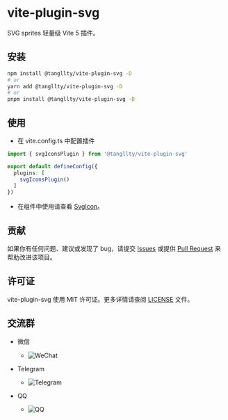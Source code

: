# vite-plugin-svg

SVG sprites 轻量级 Vite 5 插件。

## 安装

```bash
npm install @tangllty/vite-plugin-svg -D
# or
yarn add @tangllty/vite-plugin-svg -D
# or
pnpm install @tangllty/vite-plugin-svg -D
```

## 使用

- 在 vite.config.ts 中配置插件

```ts
import { svgIconsPlugin } from '@tangllty/vite-plugin-svg'

export default defineConfig({
  plugins: [
    svgIconsPlugin()
  ]
})
```

- 在组件中使用请查看 [SvgIcon](https://gitee.com/tangllty/vite-plugin-svg/blob/master/playground/src/components/SvgIcon/index.vue)。

## 贡献

如果你有任何问题、建议或发现了 bug，请提交 [Issues](https://gitee.com/tangllty/vite-plugin-svg/issues/new) 或提供 [Pull Request](https://gitee.com/tangllty/vite-plugin-svg/pull/new) 来帮助改进该项目。

## 许可证

vite-plugin-svg 使用 MIT 许可证。更多详情请查阅 [LICENSE](https://gitee.com/tangllty/vite-plugin-svg/blob/master/LICENSE) 文件。

## 交流群

- 微信

  - ![WeChat](https://gitee.com/tangllty/tang-docs/raw/master/docs/public/wechat.png)
- Telegram

  - ![Telegram](https://gitee.com/tangllty/tang-docs/raw/master/docs/public/telegram.png)
- QQ

  - ![QQ](https://gitee.com/tangllty/tang-docs/raw/master/docs/public/qq.png)
